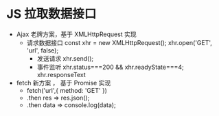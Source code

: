 # JS  拉取数据接口

- Ajax  老牌方案，基于 XMLHttpRequest  实现
  - 请求数据接口
    const xhr = new XMLHttpRequest();
    xhr.open('GET', 'url', false);
    - 发送请求
      xhr.send();
    - 事件监听
      xhr.status===200 && xhr.readyState===4;
      xhr.responseText
- fetch  新方案 ，   基于 Promise  实现
  - fetch('url',{
    method: 'GET'
  })
  - .then res  => res.json();
  - .then data => console.log(data);